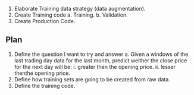 1. Elaborate Training data strategy (data augmentation).
2. Create Training code
    a. Training.
    b. Validation.
3. Create Production Code.


## Plan
1. Define the question I want to try and answer
    a. Given a windows of the last trading day data for the last month, predict weither the close price for the next day will be:
        i. greater then the opening price.
        ii. lesser thenthe opening price.
2. Define how training sets are going to be created from raw data.
3. Define the training code.
